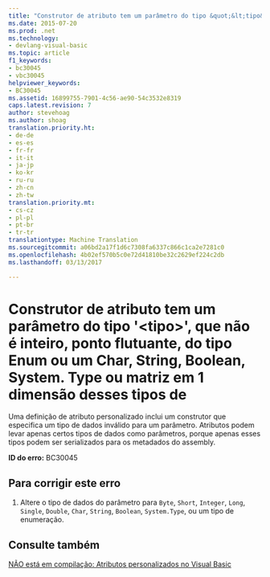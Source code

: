 ```yaml
---
title: "Construtor de atributo tem um parâmetro do tipo &quot;&lt;tipo&gt;&quot;, que não é inteiro, ponto flutuante, do tipo Enum ou um Char, String, Boolean, System. Type ou matriz em 1 dimensão desses tipos | Documentos do Microsoft"
ms.date: 2015-07-20
ms.prod: .net
ms.technology:
- devlang-visual-basic
ms.topic: article
f1_keywords:
- bc30045
- vbc30045
helpviewer_keywords:
- BC30045
ms.assetid: 16899755-7901-4c56-ae90-54c3532e8319
caps.latest.revision: 7
author: stevehoag
ms.author: shoag
translation.priority.ht:
- de-de
- es-es
- fr-fr
- it-it
- ja-jp
- ko-kr
- ru-ru
- zh-cn
- zh-tw
translation.priority.mt:
- cs-cz
- pl-pl
- pt-br
- tr-tr
translationtype: Machine Translation
ms.sourcegitcommit: a06bd2a17f1d6c7308fa6337c866c1ca2e7281c0
ms.openlocfilehash: 4b02ef570b5c0e72d41810be32c2629ef224c2db
ms.lasthandoff: 03/13/2017

---
```

# <a name="attribute-constructor-has-a-parameter-of-type-39lttypegt39-which-is-not-an-integral-floating-point-or-enum-type-or-one-of-char-string-boolean-systemtype-or-1-dimensional-array-of-these-types"></a>Construtor de atributo tem um parâmetro do tipo '&lt;tipo&gt;', que não é inteiro, ponto flutuante, do tipo Enum ou um Char, String, Boolean, System. Type ou matriz em 1 dimensão desses tipos de
Uma definição de atributo personalizado inclui um construtor que especifica um tipo de dados inválido para um parâmetro. Atributos podem levar apenas certos tipos de dados como parâmetros, porque apenas esses tipos podem ser serializados para os metadados do assembly.  
  
 **ID do erro:** BC30045  
  
## <a name="to-correct-this-error"></a>Para corrigir este erro  
  
1.  Altere o tipo de dados do parâmetro para `Byte`, `Short`, `Integer`, `Long`, `Single`, `Double`, `Char`, `String`, `Boolean`, `System.Type`, ou um tipo de enumeração.  
  
## <a name="see-also"></a>Consulte também  
 [NÃO está em compilação: Atributos personalizados no Visual Basic](http://msdn.microsoft.com/en-us/d72d8a5c-8f64-4614-b15b-cad66845d047)
